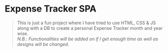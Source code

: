 # Expense Tracker SPA
> This is just a fun project where I have tried to use HTML, CSS &amp; JS along with a DB to create a personal Expense Tracker month and year wise.<br/>
_N.B.: Functionalities will be added on if I get enough time as well as designs will be changed._
